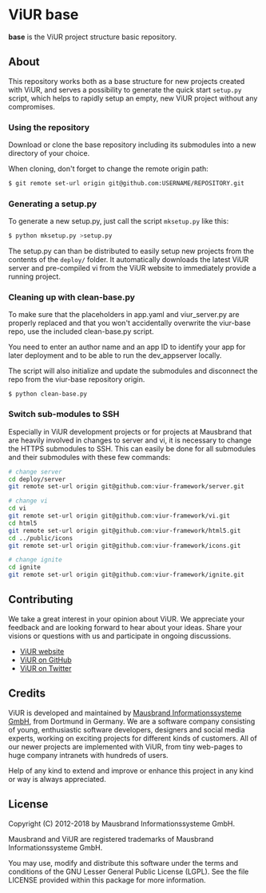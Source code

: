 # ViUR base

**base** is the ViUR project structure basic repository.

## About

This repository works both as a base structure for new projects created with ViUR, and serves a possibility to generate the quick start ``setup.py`` script, which helps to rapidly setup an empty, new ViUR project without any compromises.

### Using the repository

Download or clone the base repository including its submodules into a new directory of your choice.

When cloning, don't forget to change the remote origin path:

```bash
$ git remote set-url origin git@github.com:USERNAME/REPOSITORY.git
```

### Generating a setup.py

To generate a new setup.py, just call the script ``mksetup.py`` like this:

```bash
$ python mksetup.py >setup.py
```

The setup.py can than be distributed to easily setup new projects from the contents of the ``deploy/`` folder. It automatically downloads the latest ViUR server and pre-compiled vi from the ViUR website to immediately provide a running project.

### Cleaning up with clean-base.py

To make sure that the placeholders in app.yaml and viur_server.py are properly replaced and that you won't accidentally overwrite the viur-base repo, use the included clean-base.py script.

You need to enter an author name and an app ID to identify your app for later deployment and to be able to run the dev_appserver locally.

The script will also initialize and update the submodules and disconnect the repo from the viur-base repository origin.

```base
$ python clean-base.py
```

### Switch sub-modules to SSH

Especially in ViUR development projects or for projects at Mausbrand that are heavily involved in changes to server and vi, it is necessary to change the HTTPS submodules to SSH. This can easily be done for all submodules and their submodules with these few commands:

```bash
# change server
cd deploy/server
git remote set-url origin git@github.com:viur-framework/server.git

# change vi
cd vi
git remote set-url origin git@github.com:viur-framework/vi.git
cd html5
git remote set-url origin git@github.com:viur-framework/html5.git
cd ../public/icons
git remote set-url origin git@github.com:viur-framework/icons.git

# change ignite
cd ignite
git remote set-url origin git@github.com:viur-framework/ignite.git
```

## Contributing

We take a great interest in your opinion about ViUR. We appreciate your feedback and are looking forward to hear about your ideas. Share your visions or questions with us and participate in ongoing discussions.

- [ViUR website](https://www.viur.is)
- [ViUR on GitHub](https://github.com/viur-framework)
- [ViUR on Twitter](https://twitter.com/weloveViUR)

## Credits

ViUR is developed and maintained by [Mausbrand Informationssysteme GmbH](https://www.mausbrand.de/en), from Dortmund in Germany. We are a software company consisting of young, enthusiastic software developers, designers and social media experts, working on exciting projects for different kinds of customers. All of our newer projects are implemented with ViUR, from tiny web-pages to huge company intranets with hundreds of users.

Help of any kind to extend and improve or enhance this project in any kind or way is always appreciated.

## License

Copyright (C) 2012-2018 by Mausbrand Informationssysteme GmbH.

Mausbrand and ViUR are registered trademarks of Mausbrand Informationssysteme GmbH.

You may use, modify and distribute this software under the terms and conditions of the GNU Lesser General Public License (LGPL). See the file LICENSE provided within this package for more information.
